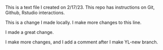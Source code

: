 This is a text file I created on 2/17/23.
This repo has instructions on Git, Github, Rstudio interactions.

This is a change I made locally. I make more changes to this line.

I made a great change.

I make more changes, and I add a comment after I make YL-new branch.

